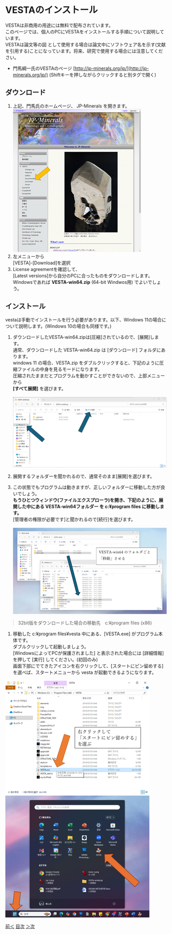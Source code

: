# VESTAのインストール

VESTAは非商用の用途には無料で配布されています。  
このページでは、個人のPCにVESTAをインストールする手順について説明しています。  
VESTAは論文等の図 として使用する場合は論文中にソフトウェア名を示す(文献を引用する)ことになっています。将来、研究で使用する場合には注意してください。

- 門馬綱一氏のVESTAのページ [http://jp-minerals.org/jp/](http://jp-minerals.org/jp/) (Shiftキーを押しながらクリックすると別タグで開く)

## ダウンロード


1. 上記、門馬氏のホームページ、 JP-Minerals を開きます。  
<a class="wpel-icon-right" href="http://jp-minerals.org/jp/" target="blank" rel="external noopener noreferrer" data-wpel-link="external"><img class="alignnone size-full wp-image-194412" src="/img/minerals.png" alt="JP-minerals" width="400" height="445" /></a>
1. 左メニューから<br />[VESTA]-[Download]を選択
1. License agreementを確認して、  
[Latest versions]から自分のPCに合ったものをダウンロードします。  
Windowsであれば **VESTA-win64.zip** (64-bit Windwos用) でよいでしょう。


## インストール

vestaは手動でインストールを行う必要があります。以下、Windows 11の場合について説明します。(Windows 10の場合も同様です。) 

1. ダウンロードしたVESTA-win64.zipは[圧縮]されているので、[展開]します。  
通常、ダウンロードした VESTA-win64.zip は [ダウンロード] フォルダにあります。  
windows 11 の場合、VESTA.zip をダブルクリックすると、下記のように圧縮ファイルの中身を見るモードになります。  
圧縮されたままだとプログラムを動かすことができないので、上部メニューから  
**[すべて展開]** を選びます。<br><br><img class="wp-image-194416 size-full" src="/img/zip-2.png" alt="VESTA.zip の展開" width="600" />

1. 展開するフォルダーを聞かれるので、通常そのまま[展開]を選びます。
1. この状態でもプログラムは動きますが、正しいフォルダーに移動した方が良いでしょう。  
**もうひとつウィンドウ(ファイルエクスプローラ)を開き、下記のように、展開した中にある VESTA-win64フォルダー を c:¥program files に移動します。**  
[管理者の権限が必要です]と聞かれるので[続行]を選びます。<br><br><img class="wp-image-194417 size-full" src="/img/move-2.png" alt="展開したvestaフォルダーを program files (x86)に移動" width="600" />
> 32bit版をダウンロードした場合の移動先　c:¥program files (x86)
1. 移動した c:¥program files¥vesta 中にある、[VESTA.exe] がプログラム本体です。  
ダブルクリックして起動しましょう。  
[WindowsによってPCが保護されました] と表示された場合には [詳細情報] を押して [実行] してください。(初回のみ)  
画面下部にでてきたアイコンを右クリックして、[スタートにピン留めする]を選べば、スタートメニューから vesta が起動できるようになります。
<img class="wp-image-194423 size-full" src="/img/final.png" alt="vesta.exe" width="450" />
<img class="wp-image-194424 size-full" src="/img/final-2.png" alt="スタートメニュー" width="450" />

[前＜](aim.md) [目次](/README.md) [＞次](howtouse.md)

